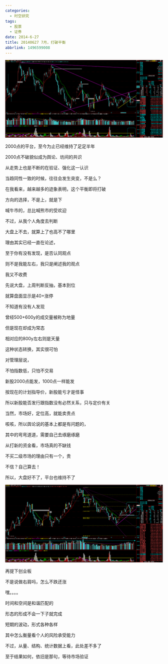 ```yaml
---
categories:
  - 时空研究
tags:
  - 股票
  - 证券
date: 2014-6-27
title: 20140627 7月，打破平衡
abbrlink: 1496599008
---
```

![20140627-0](/images/20140627-0.gif)

2000点的平台，至今为止已经维持了足足半年

2000点不破貌似成为舆论、坊间的共识

从走势上也是不断的在验证、强化这一认识

当趋同性一致的时候，往往会发生突变，不是么？

在我看来，越来越多的迹象表明，这个平衡即将打破


方向的选择，不是上，就是下

喊牛市的，总比喊熊市的受欢迎

不过，从我个人角度去判断

大盘上不去，就算上了也高不了哪里

理由其实已经一直在论述，

至于你有没有发现，是否认同观点

则不是我能左右，我只是阐述我的观点

我又不收费


先说大盘，上周判断反抽，基本到位

就算盘面显示是40+涨停

不知道有没有人发现

曾经500+600y的成交量被称为地量

但是现在却成为常态

相对应的800y左右则是天量

这种状态转换，其实很可怕


对管理层说，

不怕指数低，只怕不交易

新股2000点能发，1000点一样能发

按现在的计划指导价，新股能亏才是怪事

所以新股能否发行跟指数没有必然关系，只与定价有关

当然，市场好，定位高，就能卖贵点

咳咳，所以舆论说的基本上都是有问题的，

其中的弯弯道道，需要自己去琢磨琢磨


从打新的资金看，市场真的不缺钱

不买二级市场的理由只有一个，贵

不信？自己算去！

所以，大盘好不了，平台也维持不了

![20140627-1](/images/20140627-1.gif)

再提下创业板

不是说做右肩吗，怎么不跌还涨

嘿。。。。

时间和空间是和谐匹配的

形态的形成不会一下子就完成

短期的波动，形式各种各样

其中怎么衡量看个人的风险承受能力

不过，从量、结构、统计数据上看，此处差不多了

至于结果如何，依旧是那句，等待市场验证